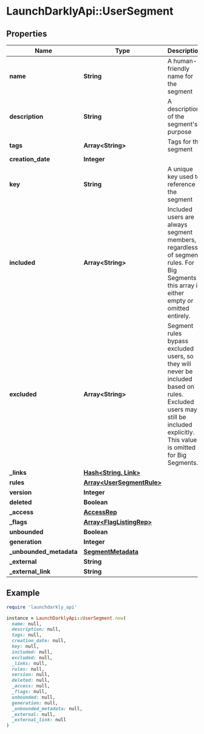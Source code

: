 # LaunchDarklyApi::UserSegment

## Properties

| Name | Type | Description | Notes |
| ---- | ---- | ----------- | ----- |
| **name** | **String** | A human-friendly name for the segment |  |
| **description** | **String** | A description of the segment&#39;s purpose | [optional] |
| **tags** | **Array&lt;String&gt;** | Tags for the segment |  |
| **creation_date** | **Integer** |  |  |
| **key** | **String** | A unique key used to reference the segment |  |
| **included** | **Array&lt;String&gt;** | Included users are always segment members, regardless of segment rules. For Big Segments this array is either empty or omitted entirely. | [optional] |
| **excluded** | **Array&lt;String&gt;** | Segment rules bypass excluded users, so they will never be included based on rules. Excluded users may still be included explicitly. This value is omitted for Big Segments. | [optional] |
| **_links** | [**Hash&lt;String, Link&gt;**](Link.md) |  |  |
| **rules** | [**Array&lt;UserSegmentRule&gt;**](UserSegmentRule.md) |  |  |
| **version** | **Integer** |  |  |
| **deleted** | **Boolean** |  |  |
| **_access** | [**AccessRep**](AccessRep.md) |  | [optional] |
| **_flags** | [**Array&lt;FlagListingRep&gt;**](FlagListingRep.md) |  | [optional] |
| **unbounded** | **Boolean** |  | [optional] |
| **generation** | **Integer** |  |  |
| **_unbounded_metadata** | [**SegmentMetadata**](SegmentMetadata.md) |  | [optional] |
| **_external** | **String** |  | [optional] |
| **_external_link** | **String** |  | [optional] |

## Example

```ruby
require 'launchdarkly_api'

instance = LaunchDarklyApi::UserSegment.new(
  name: null,
  description: null,
  tags: null,
  creation_date: null,
  key: null,
  included: null,
  excluded: null,
  _links: null,
  rules: null,
  version: null,
  deleted: null,
  _access: null,
  _flags: null,
  unbounded: null,
  generation: null,
  _unbounded_metadata: null,
  _external: null,
  _external_link: null
)
```

